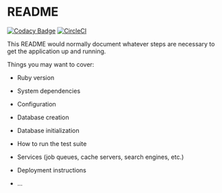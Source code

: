 # README

[![Codacy Badge](https://api.codacy.com/project/badge/Grade/5c15e5cdac7c4c3ca3ba8ece61cac800)](https://app.codacy.com/app/harold29/homechef?utm_source=github.com&utm_medium=referral&utm_content=harold29/homechef&utm_campaign=Badge_Grade_Dashboard)
[![CircleCI](https://circleci.com/gh/harold29/homechef.svg?style=svg)](https://circleci.com/gh/harold29/homechef)

This README would normally document whatever steps are necessary to get the
application up and running.

Things you may want to cover:

* Ruby version

* System dependencies

* Configuration

* Database creation

* Database initialization

* How to run the test suite

* Services (job queues, cache servers, search engines, etc.)

* Deployment instructions

* ...
